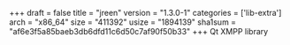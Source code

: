 +++
draft = false
title = "jreen"
version = "1.3.0-1"
categories = ['lib-extra']
arch = "x86_64"
size = "411392"
usize = "1894139"
sha1sum = "af6e3f5a85baeb3db6dfd11c6d50c7af90f50b33"
+++
Qt XMPP library